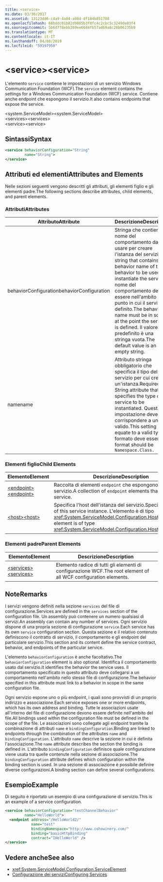 ```yaml
---
title: <service>
ms.date: 03/30/2017
ms.assetid: 13123dd6-c4a9-4a04-a984-df184b851788
ms.openlocfilehash: 68bddc01b02d9885b3f0fc4c2cbc5c3249de03f4
ms.sourcegitcommit: 5b6d778ebb269ee6684fb57ad69a8c28b06235b9
ms.translationtype: MT
ms.contentlocale: it-IT
ms.lasthandoff: 04/08/2019
ms.locfileid: "59197958"
---
```

# <a name="service"></a><span data-ttu-id="df9ce-101">\<service></span><span class="sxs-lookup"><span data-stu-id="df9ce-101">\<service></span></span>
<span data-ttu-id="df9ce-102">L'elemento `service` contiene le impostazioni di un servizio Windows Communication Foundation (WCF).</span><span class="sxs-lookup"><span data-stu-id="df9ce-102">The `service` element contains the settings for a Windows Communication Foundation (WCF) service.</span></span> <span data-ttu-id="df9ce-103">Contiene anche endpoint che espongono il servizio.</span><span class="sxs-lookup"><span data-stu-id="df9ce-103">It also contains endpoints that expose the service.</span></span>  
  
 <span data-ttu-id="df9ce-104">\<system.ServiceModel></span><span class="sxs-lookup"><span data-stu-id="df9ce-104">\<system.ServiceModel></span></span>  
<span data-ttu-id="df9ce-105">\<services></span><span class="sxs-lookup"><span data-stu-id="df9ce-105">\<services></span></span>  
<span data-ttu-id="df9ce-106">\<service></span><span class="sxs-lookup"><span data-stu-id="df9ce-106">\<service></span></span>  
  
## <a name="syntax"></a><span data-ttu-id="df9ce-107">Sintassi</span><span class="sxs-lookup"><span data-stu-id="df9ce-107">Syntax</span></span>  
  
```xml  
<service behaviorConfiguration="String"
         name="String">
</service>
```  
  
## <a name="attributes-and-elements"></a><span data-ttu-id="df9ce-108">Attributi ed elementi</span><span class="sxs-lookup"><span data-stu-id="df9ce-108">Attributes and Elements</span></span>  
 <span data-ttu-id="df9ce-109">Nelle sezioni seguenti vengono descritti gli attributi, gli elementi figlio e gli elementi padre.</span><span class="sxs-lookup"><span data-stu-id="df9ce-109">The following sections describe attributes, child elements, and parent elements.</span></span>  
  
### <a name="attributes"></a><span data-ttu-id="df9ce-110">Attributi</span><span class="sxs-lookup"><span data-stu-id="df9ce-110">Attributes</span></span>  
  
|<span data-ttu-id="df9ce-111">Attributo</span><span class="sxs-lookup"><span data-stu-id="df9ce-111">Attribute</span></span>|<span data-ttu-id="df9ce-112">Descrizione</span><span class="sxs-lookup"><span data-stu-id="df9ce-112">Description</span></span>|  
|---------------|-----------------|  
|<span data-ttu-id="df9ce-113">behaviorConfiguration</span><span class="sxs-lookup"><span data-stu-id="df9ce-113">behaviorConfiguration</span></span>|<span data-ttu-id="df9ce-114">Stringa che contiene il nome del comportamento da usare per creare l'istanza del servizio.</span><span class="sxs-lookup"><span data-stu-id="df9ce-114">A string that contains the behavior name of the behavior to be used to instantiate the service.</span></span> <span data-ttu-id="df9ce-115">Il nome del comportamento deve essere nell'ambito del punto in cui il servizio è definito.</span><span class="sxs-lookup"><span data-stu-id="df9ce-115">The behavior name must be in scope at the point the service is defined.</span></span> <span data-ttu-id="df9ce-116">Il valore predefinito è una stringa vuota.</span><span class="sxs-lookup"><span data-stu-id="df9ce-116">The default value is an empty string.</span></span>|  
|<span data-ttu-id="df9ce-117">name</span><span class="sxs-lookup"><span data-stu-id="df9ce-117">name</span></span>|<span data-ttu-id="df9ce-118">Attributo stringa obbligatorio che specifica il tipo del servizio per cui creare un'istanza.</span><span class="sxs-lookup"><span data-stu-id="df9ce-118">Required String attribute that specifies the type of the service to be instantiated.</span></span> <span data-ttu-id="df9ce-119">Questa impostazione deve corrispondere a un tipo valido.</span><span class="sxs-lookup"><span data-stu-id="df9ce-119">This setting must equate to a valid type.</span></span> <span data-ttu-id="df9ce-120">Il formato deve essere</span><span class="sxs-lookup"><span data-stu-id="df9ce-120">The format should be</span></span> `Namespace.Class.`|  
  
### <a name="child-elements"></a><span data-ttu-id="df9ce-121">Elementi figlio</span><span class="sxs-lookup"><span data-stu-id="df9ce-121">Child Elements</span></span>  
  
|<span data-ttu-id="df9ce-122">Elemento</span><span class="sxs-lookup"><span data-stu-id="df9ce-122">Element</span></span>|<span data-ttu-id="df9ce-123">Descrizione</span><span class="sxs-lookup"><span data-stu-id="df9ce-123">Description</span></span>|  
|-------------|-----------------|  
|[<span data-ttu-id="df9ce-124">\<endpoint></span><span class="sxs-lookup"><span data-stu-id="df9ce-124">\<endpoint></span></span>](../../../../../docs/framework/configure-apps/file-schema/wcf/endpoint-element.md)|<span data-ttu-id="df9ce-125">Raccolta di elementi `endpoint` che espongono questo servizio.</span><span class="sxs-lookup"><span data-stu-id="df9ce-125">A collection of `endpoint` elements that expose this service.</span></span>|  
|[<span data-ttu-id="df9ce-126">\<host></span><span class="sxs-lookup"><span data-stu-id="df9ce-126">\<host></span></span>](../../../../../docs/framework/configure-apps/file-schema/wcf/host.md)|<span data-ttu-id="df9ce-127">Specifica l'host dell'istanza del servizio.</span><span class="sxs-lookup"><span data-stu-id="df9ce-127">Specifies the host of this service instance.</span></span> <span data-ttu-id="df9ce-128">L'elemento è di tipo <xref:System.ServiceModel.Configuration.HostElement>.</span><span class="sxs-lookup"><span data-stu-id="df9ce-128">This element is of type <xref:System.ServiceModel.Configuration.HostElement>.</span></span>|  
  
### <a name="parent-elements"></a><span data-ttu-id="df9ce-129">Elementi padre</span><span class="sxs-lookup"><span data-stu-id="df9ce-129">Parent Elements</span></span>  
  
|<span data-ttu-id="df9ce-130">Elemento</span><span class="sxs-lookup"><span data-stu-id="df9ce-130">Element</span></span>|<span data-ttu-id="df9ce-131">Descrizione</span><span class="sxs-lookup"><span data-stu-id="df9ce-131">Description</span></span>|  
|-------------|-----------------|  
|[<span data-ttu-id="df9ce-132">\<services></span><span class="sxs-lookup"><span data-stu-id="df9ce-132">\<services></span></span>](../../../../../docs/framework/configure-apps/file-schema/wcf/services.md)|<span data-ttu-id="df9ce-133">Elemento radice di tutti gli elementi di configurazione WCF.</span><span class="sxs-lookup"><span data-stu-id="df9ce-133">The root element of all WCF configuration elements.</span></span>|  
  
## <a name="remarks"></a><span data-ttu-id="df9ce-134">Note</span><span class="sxs-lookup"><span data-stu-id="df9ce-134">Remarks</span></span>  
 <span data-ttu-id="df9ce-135">I servizi vengono definiti nella sezione `services` del file di configurazione.</span><span class="sxs-lookup"><span data-stu-id="df9ce-135">Services are defined in the `services` section of the configuration file.</span></span> <span data-ttu-id="df9ce-136">Un assembly può contenere un numero qualsiasi di servizi.</span><span class="sxs-lookup"><span data-stu-id="df9ce-136">An assembly can contain any number of services.</span></span> <span data-ttu-id="df9ce-137">Ogni servizio dispone di una propria sezione di configurazione `service`.</span><span class="sxs-lookup"><span data-stu-id="df9ce-137">Each service has its own `service` configuration section.</span></span> <span data-ttu-id="df9ce-138">Questa sezione e il relativo contenuto definiscono il contratto di servizio, il comportamento e gli endpoint del particolare servizio.</span><span class="sxs-lookup"><span data-stu-id="df9ce-138">This section and its content define the service contract, behavior, and endpoints of the particular service.</span></span>  
  
 <span data-ttu-id="df9ce-139">L'elemento `behaviorConfiguration` è anche facoltativo.</span><span class="sxs-lookup"><span data-stu-id="df9ce-139">The `behaviorConfiguration` element is also optional.</span></span> <span data-ttu-id="df9ce-140">Identifica il comportamento usato dal servizio.</span><span class="sxs-lookup"><span data-stu-id="df9ce-140">It identifies the behavior the service uses.</span></span> <span data-ttu-id="df9ce-141">Il comportamento specificato in questo attributo deve collegarsi a un comportamento nell'ambito nello stesso file di configurazione.</span><span class="sxs-lookup"><span data-stu-id="df9ce-141">The behavior specified in this attribute must link to a behavior in scope in the same configuration file.</span></span>  
  
 <span data-ttu-id="df9ce-142">Ogni servizio espone uno o più endpoint, i quali sono provvisti di un proprio indirizzo e associazione.</span><span class="sxs-lookup"><span data-stu-id="df9ce-142">Each service exposes one or more endpoints, which has its own address and binding.</span></span> <span data-ttu-id="df9ce-143">Tutte le associazioni usate all'interno del file di configurazione devono essere definite nell'ambito del file.</span><span class="sxs-lookup"><span data-stu-id="df9ce-143">All bindings used within the configuration file must be defined in the scope of the file.</span></span> <span data-ttu-id="df9ce-144">Le associazioni sono collegate agli endpoint tramite la combinazione di attributi `name` e `bindingConfiguration`.</span><span class="sxs-lookup"><span data-stu-id="df9ce-144">Binding are linked to endpoints through the combination of the attributes `name` and `bindingConfiguration`.</span></span> <span data-ttu-id="df9ce-145">L'attributo `name` descrive la sezione in cui è definita l'associazione.</span><span class="sxs-lookup"><span data-stu-id="df9ce-145">The `name` attribute describes the section the binding is defined in.</span></span> <span data-ttu-id="df9ce-146">L'attributo `bindingConfiguration` definisce quale configurazione viene usata tra quelle contenute nella sezione di associazione.</span><span class="sxs-lookup"><span data-stu-id="df9ce-146">The `bindingConfiguration` attribute defines which configuration within the binding section is used.</span></span> <span data-ttu-id="df9ce-147">In una sezione di associazione è possibile definire diverse configurazioni.</span><span class="sxs-lookup"><span data-stu-id="df9ce-147">A binding section can define several configurations.</span></span>  
  
## <a name="example"></a><span data-ttu-id="df9ce-148">Esempio</span><span class="sxs-lookup"><span data-stu-id="df9ce-148">Example</span></span>  
 <span data-ttu-id="df9ce-149">Di seguito è riportato un esempio di una configurazione di servizio.</span><span class="sxs-lookup"><span data-stu-id="df9ce-149">This is an example of a service configuration.</span></span>  
  
```xml  
<service behaviorConfiguration="testChannelBehavior"
         name="HelloWorld">
  <endpoint address="/HelloWorld2/"
            name="test"
            bindingNamespace="http://www.cohowinery.com/"
            binding="basicHttpBinding"
            contract="IHelloWorld" />
</service>
```  
  
## <a name="see-also"></a><span data-ttu-id="df9ce-150">Vedere anche</span><span class="sxs-lookup"><span data-stu-id="df9ce-150">See also</span></span>

- <xref:System.ServiceModel.Configuration.ServiceElement>
- [<span data-ttu-id="df9ce-151">Configurazione dei servizi</span><span class="sxs-lookup"><span data-stu-id="df9ce-151">Configuring Services</span></span>](../../../../../docs/framework/wcf/configuring-services.md)
